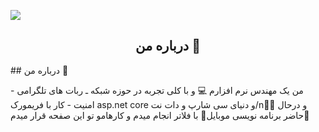 
<img src=https://github.com/mrjove/mrjove/assets/76074041/a387e392-3ff5-4dfc-8a5e-ba129c4554df></img>
<h2 align=center>درباره من 📍</h2>
## درباره من 📍
<p> من یک مهندس نرم افزارم 💻 و با کلی تجربه در حوزه شبکه ـ ربات های تلگرامی  - امنیت - کار با فریمورک asp.net core  و  دنیای سی شارپ و دات نت/n🙌🏻 و درحال حاضر برنامه نویسی موبایل📱 با فلاتر انجام میدم و کارهامو تو این صفحه قرار میدم🫡</p>
